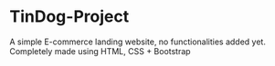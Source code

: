 # TinDog-Project
 A simple E-commerce landing website, no functionalities added yet. Completely made using HTML, CSS + Bootstrap
